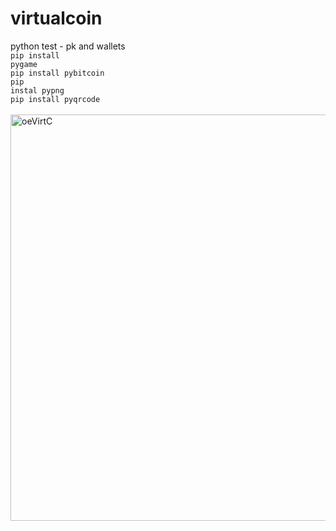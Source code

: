 # virtualcoin
python test - pk and wallets<br />
<code>pip install pygame</code><br />
<code>pip install pybitcoin</code><br />
<code>pip instal pypng</code><br />
<code>pip install pyqrcode</code><br />
<br />
<img src="https://raw.githubusercontent.com/octopusengine/virualcoin/master/images/virtcoin02.png " alt="oeVirtC" width="650">

<br />
